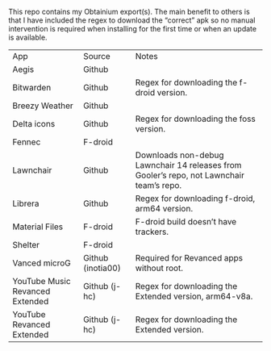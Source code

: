 This repo contains my Obtainium export(s). The main benefit to others is
that I have included the regex to download the “correct” apk so no
manual intervention is required when installing for the first time or
when an update is available.

<table>
<tbody>
<tr class="odd">
<td>App</td>
<td>Source</td>
<td>Notes</td>
</tr>
<tr class="even">
<td>Aegis</td>
<td>Github</td>
<td></td>
</tr>
<tr class="odd">
<td>Bitwarden</td>
<td>Github</td>
<td>Regex for downloading the f-droid version.</td>
</tr>
<tr class="even">
<td>Breezy Weather</td>
<td>Github</td>
<td></td>
</tr>
<tr class="odd">
<td>Delta icons</td>
<td>Github</td>
<td>Regex for downloading the foss version.</td>
</tr>
<tr class="even">
<td>Fennec</td>
<td>F-droid</td>
<td></td>
</tr>
<tr class="odd">
<td>Lawnchair</td>
<td>Github</td>
<td>Downloads non-debug Lawnchair 14 releases from Gooler’s repo, not
Lawnchair team’s repo.</td>
</tr>
<tr class="even">
<td>Librera</td>
<td>Github</td>
<td>Regex for downloading f-droid, arm64 version. </td>
</tr>
<tr class="odd">
<td>Material Files</td>
<td>F-droid</td>
<td>F-droid build doesn’t have trackers.</td>
</tr>
<tr class="even">
<td>Shelter</td>
<td>F-droid</td>
<td></td>
</tr>
<tr class="odd">
<td>Vanced microG</td>
<td>Github (inotia00)</td>
<td>Required for Revanced apps without root.</td>
</tr>
<tr class="even">
<td>YouTube Music Revanced Extended</td>
<td>Github (j-hc)</td>
<td>Regex for downloading the Extended version, arm64-v8a.</td>
</tr>
<tr class="odd">
<td>YouTube Revanced Extended</td>
<td>Github (j-hc)</td>
<td>Regex for downloading the Extended version.</td>
</tr>
</tbody>
</table>
